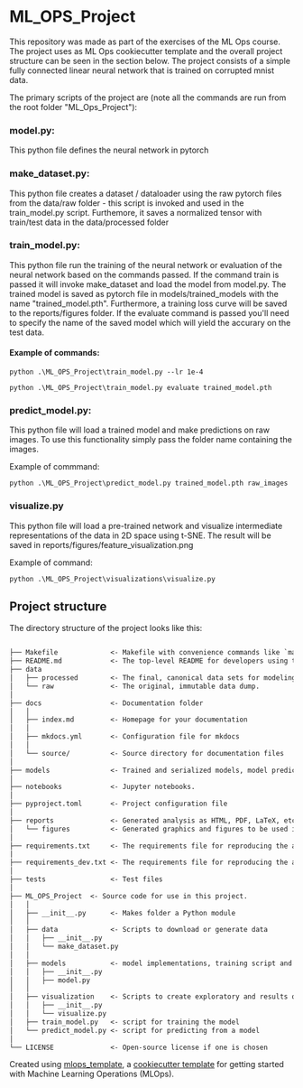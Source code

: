 # ML_OPS_Project

This repository was made as part of the exercises of the ML Ops course.
The project uses as ML Ops cookiecutter template and the overall project structure can be seen in the section below. The project consists of a simple fully connected linear neural network that is trained on corrupted mnist data. 

The primary scripts of the project are (note all the commands are run from the root folder "ML_Ops_Project"):

### model.py: 
This python file defines the neural network in pytorch

### make_dataset.py:
This python file creates a dataset / dataloader using the raw pytorch files from the data/raw folder - this script is invoked and used in the train_model.py script. Furthemore, it saves a normalized tensor with train/test data in the data/processed folder

### train_model.py:
This python file run the training of the neural network or evaluation of the neural network based on the commands passed. If the command train is passed it will invoke make_dataset and load the model from model.py. The trained model is saved as pytorch file in models/trained_models with the name "trained_model.pth". Furthermore, a training loss curve will be saved to the reports/figures folder. If the evaluate command is passed you'll need to specify the name of the saved model which will yield the accurary on the test data.

#### Example of commands:
    
    python .\ML_OPS_Project\train_model.py --lr 1e-4

    python .\ML_OPS_Project\train_model.py evaluate trained_model.pth

### predict_model.py:
This python file will load a trained model and make predictions on raw images. To use this functionality simply pass the folder name containing the images.

Example of commmand:

    python .\ML_OPS_Project\predict_model.py trained_model.pth raw_images

### visualize.py
This python file will load a pre-trained network and visualize intermediate representations of the data in 2D space using t-SNE. The result will be saved in reports/figures/feature_visualization.png

Example of command:

    python .\ML_OPS_Project\visualizations\visualize.py
    


## Project structure

The directory structure of the project looks like this:

```txt

├── Makefile             <- Makefile with convenience commands like `make data` or `make train`
├── README.md            <- The top-level README for developers using this project.
├── data
│   ├── processed        <- The final, canonical data sets for modeling.
│   └── raw              <- The original, immutable data dump.
│
├── docs                 <- Documentation folder
│   │
│   ├── index.md         <- Homepage for your documentation
│   │
│   ├── mkdocs.yml       <- Configuration file for mkdocs
│   │
│   └── source/          <- Source directory for documentation files
│
├── models               <- Trained and serialized models, model predictions, or model summaries
│
├── notebooks            <- Jupyter notebooks.
│
├── pyproject.toml       <- Project configuration file
│
├── reports              <- Generated analysis as HTML, PDF, LaTeX, etc.
│   └── figures          <- Generated graphics and figures to be used in reporting
│
├── requirements.txt     <- The requirements file for reproducing the analysis environment
|
├── requirements_dev.txt <- The requirements file for reproducing the analysis environment
│
├── tests                <- Test files
│
├── ML_OPS_Project  <- Source code for use in this project.
│   │
│   ├── __init__.py      <- Makes folder a Python module
│   │
│   ├── data             <- Scripts to download or generate data
│   │   ├── __init__.py
│   │   └── make_dataset.py
│   │
│   ├── models           <- model implementations, training script and prediction script
│   │   ├── __init__.py
│   │   ├── model.py
│   │
│   ├── visualization    <- Scripts to create exploratory and results oriented visualizations
│   │   ├── __init__.py
│   │   └── visualize.py
│   ├── train_model.py   <- script for training the model
│   └── predict_model.py <- script for predicting from a model
│
└── LICENSE              <- Open-source license if one is chosen
```

Created using [mlops_template](https://github.com/SkafteNicki/mlops_template),
a [cookiecutter template](https://github.com/cookiecutter/cookiecutter) for getting
started with Machine Learning Operations (MLOps).
